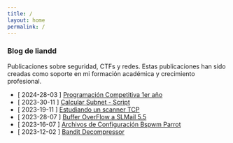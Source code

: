 ```yaml
---
title: /
layout: home
permalink: /
---
```


### Blog de liandd

Publicaciones sobre seguridad, CTFs y redes.
Estas publicaciones han sido creadas como soporte en mi formación académica y crecimiento profesional.

- [ 2024-28-03 ] <a href="\programacionCompetitiva.html">Programación Competitiva 1er año</a>
- [ 2023-30-11 ] <a href="\calcularSubnet.html">Calcular Subnet - Script</a>
- [ 2023-19-11 ] <a href="\Scanner_sh.html">Estudiando un scanner TCP</a>
- [ 2023-28-07 ] <a href="\bufferOverflow_1er_Practica">Buffer OverFlow a SLMail 5.5</a>
- [ 2023-16-07 ] <a href="\dotfiles.html">Archivos de Configuración Bspwm Parrot</a>
- [ 2023-12-02 ] <a href="\decompressor.html">Bandit Decompressor</a>


